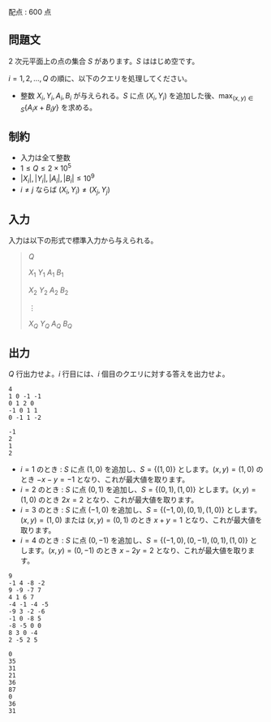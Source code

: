 配点 : $600$ 点

## 問題文

$2$ 次元平面上の点の集合 $S$ があります。$S$ ははじめ空です。

$i = 1, 2, \dots, Q$ の順に、以下のクエリを処理してください。

- 整数 $X_i, Y_i, A_i, B_i$ が与えられる。$S$ に点 $(X_i, Y_i)$ を追加した後、$\displaystyle \max_{(x,y) \in S}\left\{A_ix + B_iy\right\}$ を求める。

## 制約

- 入力は全て整数
- $1 \leq Q \leq 2 \times 10^5$
- $|X_i|, |Y_i|, |A_i|, |B_i| \leq 10^9$
- $i \neq j$ ならば $(X_i, Y_i) \neq (X_j, Y_j)$

## 入力

入力は以下の形式で標準入力から与えられる。

> $Q$
> 
> $X_1$ $Y_1$ $A_1$ $B_1$
> 
> $X_2$ $Y_2$ $A_2$ $B_2$
> 
> $\vdots$
> 
> $X_Q$ $Y_Q$ $A_Q$ $B_Q$

## 出力

$Q$ 行出力せよ。$i$ 行目には、$i$ 個目のクエリに対する答えを出力せよ。

```input1
4
1 0 -1 -1
0 1 2 0
-1 0 1 1
0 -1 1 -2
```

```output1
-1
2
1
2
```

- $i = 1$ のとき : $S$ に点 $(1, 0)$ を追加し、$S = \{(1, 0)\}$ とします。$(x, y) = (1, 0)$ のとき $-x - y = -1$ となり、これが最大値を取ります。
- $i = 2$ のとき : $S$ に点 $(0, 1)$ を追加し、$S = \{(0, 1), (1, 0)\}$ とします。$(x, y) = (1, 0)$ のとき $2x = 2$ となり、これが最大値を取ります。
- $i = 3$ のとき : $S$ に点 $(-1, 0)$ を追加し、$S = \{(-1, 0), (0, 1), (1, 0)\}$ とします。$(x, y) = (1, 0)$ または $(x, y) = (0, 1)$ のとき $x + y = 1$ となり、これが最大値を取ります。
- $i = 4$ のとき : $S$ に点 $(0, -1)$ を追加し、$S = \{(-1, 0), (0, -1), (0, 1), (1, 0)\}$ とします。$(x, y) = (0, -1)$ のとき $x - 2y = 2$ となり、これが最大値を取ります。

```input2
9
-1 4 -8 -2
9 -9 -7 7
4 1 6 7
-4 -1 -4 -5
-9 3 -2 -6
-1 0 -8 5
-8 -5 0 0
8 3 0 -4
2 -5 2 5
```

```output2
0
35
31
21
36
87
0
36
31
```